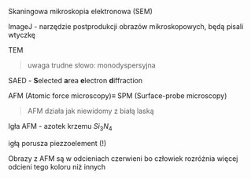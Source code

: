 Skaningowa mikroskopia elektronowa (SEM)

ImageJ - narzędzie postprodukcji obrazów mikroskopowych, będą pisali wtyczkę

TEM

> uwaga trudne słowo: monodyspersyjna

SAED - **S**elected **a**rea **e**lectron **d**iffraction

AFM (Atomic force microscopy)$\equiv$ SPM (Surface-probe microscopy)

> AFM działa jak niewidomy z białą laską

Igła AFM - azotek krzemu $Si_3N_4$ 

igłą porusza piezzoelement (!)

Obrazy z AFM są w odcieniach czerwieni bo człowiek rozróżnia więcej odcieni tego koloru niż innych